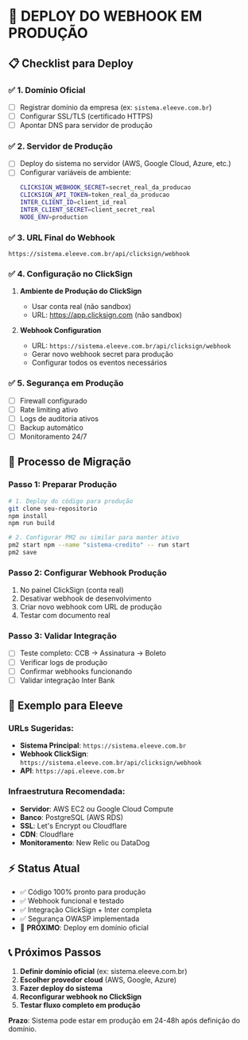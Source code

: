 # 🚀 DEPLOY DO WEBHOOK EM PRODUÇÃO

## 📋 Checklist para Deploy

### ✅ 1. Domínio Oficial
- [ ] Registrar domínio da empresa (ex: `sistema.eleeve.com.br`)
- [ ] Configurar SSL/TLS (certificado HTTPS)
- [ ] Apontar DNS para servidor de produção

### ✅ 2. Servidor de Produção
- [ ] Deploy do sistema no servidor (AWS, Google Cloud, Azure, etc.)
- [ ] Configurar variáveis de ambiente:
  ```bash
  CLICKSIGN_WEBHOOK_SECRET=secret_real_da_producao
  CLICKSIGN_API_TOKEN=token_real_da_producao
  INTER_CLIENT_ID=client_id_real
  INTER_CLIENT_SECRET=client_secret_real
  NODE_ENV=production
  ```

### ✅ 3. URL Final do Webhook
```
https://sistema.eleeve.com.br/api/clicksign/webhook
```

### ✅ 4. Configuração no ClickSign
1. **Ambiente de Produção do ClickSign**
   - Usar conta real (não sandbox)
   - URL: https://app.clicksign.com (não sandbox)

2. **Webhook Configuration**
   - URL: `https://sistema.eleeve.com.br/api/clicksign/webhook`
   - Gerar novo webhook secret para produção
   - Configurar todos os eventos necessários

### ✅ 5. Segurança em Produção
- [ ] Firewall configurado
- [ ] Rate limiting ativo
- [ ] Logs de auditoria ativos
- [ ] Backup automático
- [ ] Monitoramento 24/7

## 🔄 Processo de Migração

### Passo 1: Preparar Produção
```bash
# 1. Deploy do código para produção
git clone seu-repositorio
npm install
npm run build

# 2. Configurar PM2 ou similar para manter ativo
pm2 start npm --name "sistema-credito" -- run start
pm2 save
```

### Passo 2: Configurar Webhook Produção
1. No painel ClickSign (conta real)
2. Desativar webhook de desenvolvimento
3. Criar novo webhook com URL de produção
4. Testar com documento real

### Passo 3: Validar Integração
- [ ] Teste completo: CCB → Assinatura → Boleto
- [ ] Verificar logs de produção
- [ ] Confirmar webhooks funcionando
- [ ] Validar integração Inter Bank

## 🏢 Exemplo para Eleeve

### URLs Sugeridas:
- **Sistema Principal**: `https://sistema.eleeve.com.br`
- **Webhook ClickSign**: `https://sistema.eleeve.com.br/api/clicksign/webhook`  
- **API**: `https://api.eleeve.com.br`

### Infraestrutura Recomendada:
- **Servidor**: AWS EC2 ou Google Cloud Compute
- **Banco**: PostgreSQL (AWS RDS)
- **SSL**: Let's Encrypt ou Cloudflare
- **CDN**: Cloudflare
- **Monitoramento**: New Relic ou DataDog

## ⚡ Status Atual

- ✅ Código 100% pronto para produção
- ✅ Webhook funcional e testado
- ✅ Integração ClickSign + Inter completa
- ✅ Segurança OWASP implementada
- 🔄 **PRÓXIMO**: Deploy em domínio oficial

## 📞 Próximos Passos

1. **Definir domínio oficial** (ex: sistema.eleeve.com.br)
2. **Escolher provedor cloud** (AWS, Google, Azure)
3. **Fazer deploy do sistema**
4. **Reconfigurar webhook no ClickSign**
5. **Testar fluxo completo em produção**

**Prazo**: Sistema pode estar em produção em 24-48h após definição do domínio.